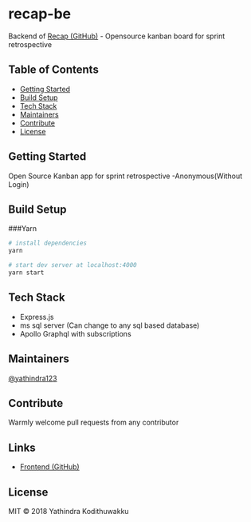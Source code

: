 # recap-be
Backend of [Recap (GitHub)](https://github.com/yathindra123/recap) - Opensource kanban board for sprint retrospective

## Table of Contents
- [Getting Started](#getting-started)
- [Build Setup](#build-setup)
- [Tech Stack](#tech-stack)
- [Maintainers](#maintainers)
- [Contribute](#contribute)
- [License](#license)

## Getting Started

Open Source Kanban app for sprint retrospective -Anonymous(Without Login)

## Build Setup

###Yarn

``` bash
# install dependencies
yarn

# start dev server at localhost:4000
yarn start
```

## Tech Stack

- Express.js
- ms sql server (Can change to any sql based database)
- Apollo Graphql with subscriptions

## Maintainers
[@yathindra123](https://github.com/yathindra123)

## Contribute

Warmly welcome pull requests from any contributor

## Links

- [Frontend (GitHub)](https://github.com/yathindra123/recap)

## License

MIT © 2018 Yathindra Kodithuwakku
